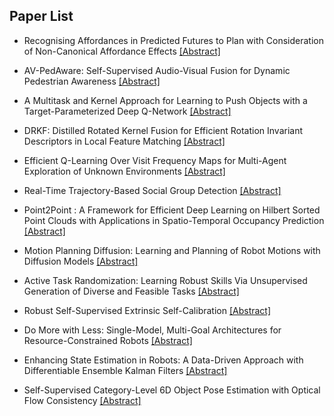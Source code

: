 ## Paper List

- Recognising Affordances in Predicted Futures to Plan with Consideration of Non-Canonical Affordance Effects
[[Abstract]](https://events.infovaya.com/presentation?id=103952)

- AV-PedAware: Self-Supervised Audio-Visual Fusion for Dynamic Pedestrian Awareness
[[Abstract]](https://events.infovaya.com/presentation?id=103955)

- A Multitask and Kernel Approach for Learning to Push Objects with a Target-Parameterized Deep Q-Network
[[Abstract]](https://events.infovaya.com/presentation?id=103958)

- DRKF: Distilled Rotated Kernel Fusion for Efficient Rotation Invariant Descriptors in Local Feature Matching
[[Abstract]](https://events.infovaya.com/presentation?id=103961)

- Efficient Q-Learning Over Visit Frequency Maps for Multi-Agent Exploration of Unknown Environments
[[Abstract]](https://events.infovaya.com/presentation?id=103964)

- Real-Time Trajectory-Based Social Group Detection
[[Abstract]](https://events.infovaya.com/presentation?id=103967)

- Point2Point : A Framework for Efficient Deep Learning on Hilbert Sorted Point Clouds with Applications in Spatio-Temporal Occupancy Prediction
[[Abstract]](https://events.infovaya.com/presentation?id=103970)

- Motion Planning Diffusion: Learning and Planning of Robot Motions with Diffusion Models
[[Abstract]](https://events.infovaya.com/presentation?id=103973)

- Active Task Randomization: Learning Robust Skills Via Unsupervised Generation of Diverse and Feasible Tasks
[[Abstract]](https://events.infovaya.com/presentation?id=103976)

- Robust Self-Supervised Extrinsic Self-Calibration
[[Abstract]](https://events.infovaya.com/presentation?id=103979)

- Do More with Less: Single-Model, Multi-Goal Architectures for Resource-Constrained Robots
[[Abstract]](https://events.infovaya.com/presentation?id=103982)

- Enhancing State Estimation in Robots: A Data-Driven Approach with Differentiable Ensemble Kalman Filters
[[Abstract]](https://events.infovaya.com/presentation?id=103985)

- Self-Supervised Category-Level 6D Object Pose Estimation with Optical Flow Consistency
[[Abstract]](https://events.infovaya.com/presentation?id=103988)

